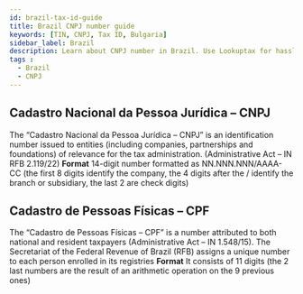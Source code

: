 ```yaml
---
id: brazil-tax-id-guide
title: Brazil CNPJ number guide
keywords: [TIN, CNPJ, Tax ID, Bulgaria]
sidebar_label: Brazil
description: Learn about CNPJ number in Brazil. Use Lookuptax for hassle-free tax id validation in Brazil and other 100+ countries
tags : 
  - Brazil
  - CNPJ
---
```



## Cadastro Nacional da Pessoa Jurídica – CNPJ
The “Cadastro Nacional da Pessoa Jurídica – CNPJ” is an identification number issued to entities (including companies, partnerships and foundations) of relevance for the tax administration. (Administrative Act – IN RFB 2.119/22) 
**Format** 14-digit number formatted as NN.NNN.NNN/AAAA-CC (the first 8 digits identify the company, the 4 digits after the / identify the branch or subsidiary, the last 2 are check digits)

## Cadastro de Pessoas Físicas – CPF
The “Cadastro de Pessoas Físicas – CPF” is a number attributed to both national and resident taxpayers (Administrative Act – IN 1.548/15). The Secretariat of the Federal Revenue of Brazil (RFB) assigns a unique number to each person enrolled in its registries
**Format** It consists of 11 digits (the 2 last numbers are the result of an arithmetic operation on the 9 previous ones) 
